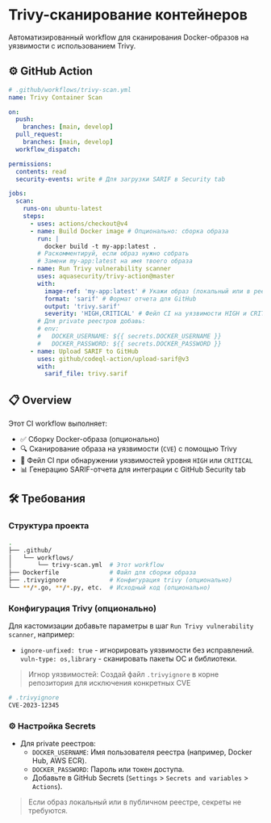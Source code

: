 # Trivy-сканирование контейнеров

Автоматизированный workflow для сканирования Docker-образов на уязвимости с использованием Trivy.

## ⚙️ GitHub Action

```yaml
# .github/workflows/trivy-scan.yml
name: Trivy Container Scan

on:
  push:
    branches: [main, develop]
  pull_request:
    branches: [main, develop]
  workflow_dispatch:

permissions:
  contents: read
  security-events: write # Для загрузки SARIF в Security tab

jobs:
  scan:
    runs-on: ubuntu-latest
    steps:
      - uses: actions/checkout@v4
      - name: Build Docker image # Опционально: сборка образа
        run: |
          docker build -t my-app:latest .
        # Раскомментируй, если образ нужно собрать
        # Замени my-app:latest на имя твоего образа
      - name: Run Trivy vulnerability scanner
        uses: aquasecurity/trivy-action@master
        with:
          image-ref: 'my-app:latest' # Укажи образ (локальный или в реестре, например, docker.io/my-app:latest)
          format: 'sarif' # Формат отчета для GitHub
          output: 'trivy.sarif'
          severity: 'HIGH,CRITICAL' # Фейл CI на уязвимости HIGH и CRITICAL
        # Для private реестров добавь:
        # env:
        #   DOCKER_USERNAME: ${{ secrets.DOCKER_USERNAME }}
        #   DOCKER_PASSWORD: ${{ secrets.DOCKER_PASSWORD }}
      - name: Upload SARIF to GitHub
        uses: github/codeql-action/upload-sarif@v3
        with:
          sarif_file: trivy.sarif
```

## 📋 Overview

Этот CI workflow выполняет:

- ✅ Сборку Docker-образа (опционально)
- 🔍 Сканирование образа на уязвимости (`CVE`) с помощью Trivy
- 🚨 Фейл CI при обнаружении уязвимостей уровня `HIGH` или `CRITICAL`
- 📊 Генерацию SARIF-отчета для интеграции с GitHub Security tab

## 🛠️ Требования

### Структура проекта

```bash
.
├── .github/
│   └── workflows/
│       └── trivy-scan.yml  # Этот workflow
├── Dockerfile              # Файл для сборки образа
├── .trivyignore            # Конфигурация trivy (опционально)
└── **/*.go, **/*.py, etc.  # Исходный код (опционально)
```

### Конфигурация Trivy (опционально)

Для кастомизации добавьте параметры в шаг `Run Trivy vulnerability scanner`, например:

- `ignore-unfixed: true` - игнорировать уязвимости без исправлений.
  `vuln-type: os,library` - сканировать пакеты ОС и библиотеки.

> Игнор уязвимостей: Создай файл `.trivyignore` в корне репозитория для исключения конкретных CVE

```bash
# .trivyignore
CVE-2023-12345
```

### ⚙️ Настройка Secrets

- Для private реестров:
  - `DOCKER_USERNAME`: Имя пользователя реестра (например, Docker Hub, AWS ECR).
  - `DOCKER_PASSWORD`: Пароль или токен доступа.
  - Добавьте в GitHub Secrets (`Settings` > `Secrets and variables` > `Actions`).

> Если образ локальный или в публичном реестре, секреты не требуются.
